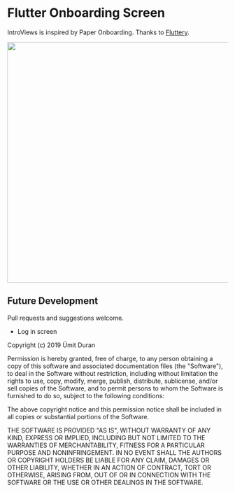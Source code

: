 # Flutter Onboarding Screen

IntroViews is inspired by Paper Onboarding. Thanks to [Fluttery](https://twitter.com/flttry).

<img src="https://user-images.githubusercontent.com/13484562/45920835-0c532880-beb3-11e8-8d9f-7a5b05c92d10.gif" height = "550px">

## Future Development

Pull requests and suggestions welcome. 

 - Log in screen
 
 
Copyright (c) 2019 Ümit Duran

Permission is hereby granted, free of charge, to any person obtaining a copy
of this software and associated documentation files (the "Software"), to deal
in the Software without restriction, including without limitation the rights
to use, copy, modify, merge, publish, distribute, sublicense, and/or sell
copies of the Software, and to permit persons to whom the Software is
furnished to do so, subject to the following conditions:

The above copyright notice and this permission notice shall be included in all
copies or substantial portions of the Software.

THE SOFTWARE IS PROVIDED "AS IS", WITHOUT WARRANTY OF ANY KIND, EXPRESS OR
IMPLIED, INCLUDING BUT NOT LIMITED TO THE WARRANTIES OF MERCHANTABILITY,
FITNESS FOR A PARTICULAR PURPOSE AND NONINFRINGEMENT. IN NO EVENT SHALL THE
AUTHORS OR COPYRIGHT HOLDERS BE LIABLE FOR ANY CLAIM, DAMAGES OR OTHER
LIABILITY, WHETHER IN AN ACTION OF CONTRACT, TORT OR OTHERWISE, ARISING FROM,
OUT OF OR IN CONNECTION WITH THE SOFTWARE OR THE USE OR OTHER DEALINGS IN THE
SOFTWARE.
